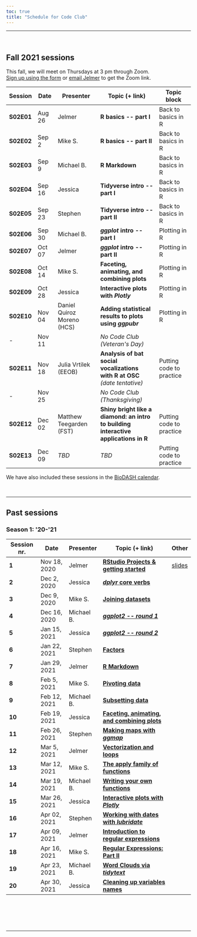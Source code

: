 ```yaml
---
toc: true
title: "Schedule for Code Club"
---
```


------------------------------------------------------------------------

<br>

## Fall 2021 sessions

This fall, we will meet on Thursdays at 3 pm through Zoom.  
[Sign up using the form](/codeclub-about/#sign-up) or [email Jelmer](mailto:poelstra.1@osu.edu) to get the Zoom link.

| Session | Date         | Presenter                  | Topic (+ link)                                     | Topic block                    |
|---------|--------------|----------------------------|----------------------------------------------------|--------------------------|
| **S02E01**  | Aug 26 | Jelmer                     | **R basics -- part I** | Back to basics in R      |
| **S02E02**  | Sep 2  | Mike S.                    | **R basics -- part II**                                | Back to basics in R      |
| **S02E03**  | Sep 9  | Michael B.                 | **R Markdown**                                         | Back to basics in R      |
| **S02E04**  | Sep 16 | Jessica                    | **Tidyverse intro -- part I**                         | Back to basics in R      |
| **S02E05**  | Sep 23 | Stephen                    | **Tidyverse intro -- part II**                        | Back to basics in R      |
| **S02E06**  | Sep 30 | Michael B.                 | ***ggplot* intro -- part I**                          | Plotting in R            |
| **S02E07**  | Oct 07 | Jelmer                     | ***ggplot* intro -- part II**                         | Plotting in R            |
| **S02E08**  | Oct 14 | Mike S.                    | **Faceting, animating, and combining plots**           | Plotting in R            |
| **S02E09**  | Oct 28 | Jessica                    | **Interactive plots with _Plotly_**                    | Plotting in R            |
| **S02E10**  | Nov 04 | Daniel Quiroz Moreno (HCS) | **Adding statistical results to plots <br> using _ggpubr_** | Plotting in R            |
| -  | Nov 11 |     | _No Code Club (Veteran's Day)_                            |  |
| **S02E11**  | Nov 18 | Julia Vrtilek (EEOB)       | **Analysis of bat social vocalizations <br> with R at OSC** _(date tentative)_ | Putting code to practice |
| -  | Nov 25 |     | _No Code Club (Thanksgiving)_                            |  |
| **S02E12**  | Dec 02 | Matthew Teegarden (FST)                      | **Shiny bright like a diamond: an intro <br> to building interactive applications in R**                                          | Putting code to practice |
| **S02E13**  | Dec 09 | *TBD*                      | _TBD_                                              | Putting code to practice |

We have also included these sessions in the [BioDASH calendar](/events/#calendar).

<br>

------------------------------------------------------------------------

## Past sessions

### Season 1: '20-'21

| Session nr. | Date         | Presenter  | Topic (+ link)                                                                   | Other                   |
|-------------|--------------|------------|----------------------------------------------------------------------------------|-------------------------|
| **1**       | Nov 18, 2020 | Jelmer     | [**RStudio Projects & getting started**](/codeclub/01_backyard-birds/)           | [slides](/slides/CC01/) |
| **2**       | Dec 2, 2020  | Jessica    | [***dplyr*** **core verbs**](/codeclub/02_dplyr-core-verbs)                      |                         |
| **3**       | Dec 9, 2020  | Mike S.    | [**Joining datasets**](/codeclub/03_joining-datasets)                           |                         |
| **4**       | Dec 16, 2020 | Michael B. | [***ggplot2 -- round 1***](/codeclub/04_ggplot2)                                 |                         |
| **5**       | Jan 15, 2021 | Jessica    | [***ggplot2 -- round 2***](/codeclub/05_ggplot-round-2)                          |                         |
| **6**       | Jan 22, 2021 | Stephen    | [**Factors**](/codeclub/06_factors)                                              |                         |
| **7**       | Jan 29, 2021 | Jelmer     | [**R Markdown**](/codeclub/07_rmarkdown/)                                         |                         |
| **8**       | Feb 5, 2021  | Mike S.    | [**Pivoting data**](/codeclub/08_pivoting/)                                      |                         |
| **9**       | Feb 12, 2021 | Michael B. | [**Subsetting data**](/codeclub/09_subsetting/)                                  |                         |
| **10**      | Feb 19, 2021 | Jessica    | [**Faceting, animating, and combining plots**](/codeclub/10_faceting-animating/) |                         |
| **11**      | Feb 26, 2021 | Stephen    | [**Making maps with *ggmap***](/codeclub/11_ggplot-maps/)                         |                         |
| **12**      | Mar 5, 2021  | Jelmer     | [**Vectorization and loops**](/codeclub/12_loops/)                               |                         |
| **13**      | Mar 12, 2021 | Mike S.    | [**The apply family of functions**](/codeclub/13_apply)                          |                         |
| **14**      | Mar 19, 2021 | Michael B. | [**Writing your own functions**](/codeclub/14_functions/)                        |                         |
| **15**      | Mar 26, 2021 | Jessica    | [**Interactive plots with *Plotly***](/codeclub/15_plotly/)                      |                         |
| **16**      | Apr 02, 2021 | Stephen    | [**Working with dates with *lubridate***](/codeclub/16_lubridate/)               |                         |
| **17**      | Apr 09, 2021 | Jelmer     | [**Introduction to regular expressions**](/codeclub/17_regex/)                   |                         |
| **18**      | Apr 16, 2021 | Mike S.    | [**Regular Expressions: Part II**](/codeclub/18_regex2/)                         |                         |
| **19**      | Apr 23, 2021 | Michael B. | [**Word Clouds via *tidytext***](/codeclub/19_wordclouds/)                       |                         |
| **20**      | Apr 30, 2021 | Jessica    | [**Cleaning up variables names**](/codeclub/20_cleaning-up/)                     |                         |

<br/> <br/> <br/> <br/>

------------------------------------------------------------------------

